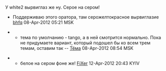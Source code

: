 У white2 вырвиглаз же ну. Серое на сером\!

  - Поддерживаю этого оратора, там серожелтокрасное вырвиглазие
    [bhfq](User:bhfq "wikilink") 08-Apr-2012 05:21 MSK

<!-- end list -->

  -   - тема по умолчанию - tango, а в ней смотрится нормально. Пока не
        придумаете вариант, который подошел бы ко всем трем темам,
        оставим так -- [Тёма](User:JB "wikilink") 08-Apr-2012 08:54
        MSK

<!-- end list -->

  -   - белое на cером фоне же\! [FiXer](User:JB "wikilink") 12-Apr-2012
        20:43 KYIV